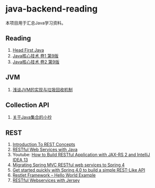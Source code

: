 # java-backend-reading

本项目用于汇总Java学习资料。

## Reading

1. [Head First Java](http://book.douban.com/subject/2000732/)
2. [Java核心技术 卷1 第9版](http://book.douban.com/subject/25762168/)
3. [Java核心技术 卷2 第9版](http://book.douban.com/subject/25841326/)


## JVM

1. [浅谈JVM的实现与垃圾回收机制](http://wwsun.me/posts/jvm-gc.html)

## Collection API

1. [关于Java集合的小抄](http://calvin1978.blogcn.com/articles/collection.html)

## REST

1. [Introduction To REST Concepts](http://www.javacodegeeks.com/2012/10/introduction-to-rest-concepts.html)
2. [RESTful Web Services with Java](http://www.javacodegeeks.com/2013/11/restful-web-services-with-java.html)
3. Youtube: [How to Build RESTful Application with JAX-RS 2 and IntelliJ IDEA 13](https://www.youtube.com/watch?v=D3nnjmK1GwE)
3. [Migrating Spring MVC RESTful web services to Spring 4](http://www.javacodegeeks.com/2014/02/migrating-spring-mvc-restful-web-services-to-spring-4.html)
4. [Get started quickly with Spring 4.0 to build a simple REST-Like API ](http://www.javacodegeeks.com/2013/12/how-to-get-started-quickly-with-spring-4-0-to-build-a-simple-rest-like-api-walkthrough.html)
5. [Restlet Framework – Hello World Example](http://www.javacodegeeks.com/2013/09/restlet-framework-hello-world-example.html)
6. [RESTful Webservices with Jersey](http://www.javacodegeeks.com/2013/07/restful-webservices-with-jersey.html)